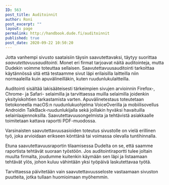 ```yaml
---
ID: 563
post_title: Auditoinnit
author: Roni
post_excerpt: ""
layout: page
permalink: http://handbook.dude.fi/auditoinnit
published: true
post_date: 2020-09-22 10:50:20
---
```

<!-- wp:paragraph -->
<p>Jotta vanhempi sivusto saataisiin täysin saavutettavaksi, täytyy suorittaa <em>saavutettavuusauditointi</em>. Monet eri firmat tarjoavat näitä auditointeja, mutta Dudekin voimme toteuttaa sellaisen. Saavutettavuusauditointi tarkoittaa käytännössä sitä että testaamme sivut läpi erilaisilla laitteilla niin normaaleilla kuin apuvälineilläkin, kuten ruudunlukulaitteilla.</p>
<!-- /wp:paragraph -->

<!-- wp:paragraph -->
<p>Auditointi sisältää lakisääteisesti tärkeimpien sivujen arvioinnin Firefox-, Chrome- ja Safari- selaimilla ja tarvittaessa muilla selaimilla joidenkin yksityiskohtien tarkastamista varten. Apuvälinetestaus toteutetaan tietokoneella macOS:n ruudunlukuohjelma VoiceOverilla ja mobiilisovellus Androidin TalkBack-ruudunlukijalla sekä joillakin hyväksi havaituilla selainlaajennoksilla. Saavutettavuusongelmista ja tehtävistä asiakkaalle toimitetaan kattava raportti PDF-muodossa.</p>
<!-- /wp:paragraph -->

<!-- wp:paragraph -->
<p>Varsinaisten saavutettavuusasioiden toteutus sivustolle on vielä erillinen työ, joka arvioidaan erikseen könttänä tai voimassa olevalla tuntihinnalla.</p>
<!-- /wp:paragraph -->

<!-- wp:paragraph -->
<p>Etuna saavutettavuusraportin tilaamisessa Dudelta on se, että saamme raportista tehtävät suoraan työstöön. Jos auditointiraportti tulee joltain muulta firmalta, joudumme kuitenkin käymään sen läpi ja listaamaan tehtävät ylös, johon kuluu vähintään yksi työpäivä laskutettavaa työtä.</p>
<!-- /wp:paragraph -->

<!-- wp:paragraph -->
<p>Tarvittaessa päivitetään vain saavutettavuusseloste vastaamaan sivuston puutteita, jotka tullaan huomioimaan myöhemmin.</p>
<!-- /wp:paragraph -->